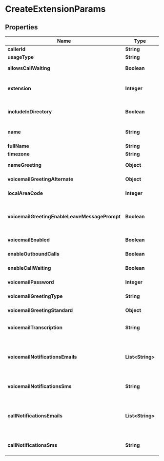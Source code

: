 
# CreateExtensionParams

## Properties
Name | Type | Description | Notes
------------ | ------------- | ------------- | -------------
**callerId** | **String** | Caller ID |  [optional]
**usageType** | **String** | Extension type |  [optional]
**allowsCallWaiting** | **Boolean** | Allows call waiting |  [optional]
**extension** | **Integer** | Extension number (auto-generated if empty) |  [optional]
**includeInDirectory** | **Boolean** | Include in dial-by-name directory |  [optional]
**name** | **String** | Name (auto-generated if empty) |  [optional]
**fullName** | **String** | Contact name |  [optional]
**timezone** | **String** | Timezone |  [optional]
**nameGreeting** | **Object** | Recording lookup object |  [optional]
**voicemailGreetingAlternate** | **Object** | Recording lookup object |  [optional]
**localAreaCode** | **Integer** | Local area code |  [optional]
**voicemailGreetingEnableLeaveMessagePrompt** | **Boolean** | Enable the \&quot;leave a message\&quot; prompt for voicemail |  [optional]
**voicemailEnabled** | **Boolean** | Voicemail enabled |  [optional]
**enableOutboundCalls** | **Boolean** | Enable outgoing calls |  [optional]
**enableCallWaiting** | **Boolean** | Enable Call Waiting |  [optional]
**voicemailPassword** | **Integer** | Voicemail password |  [optional]
**voicemailGreetingType** | **String** | Voicemail greeting type |  [optional]
**voicemailGreetingStandard** | **Object** | Recording lookup object |  [optional]
**voicemailTranscription** | **String** | Voicemail transcription type |  [optional]
**voicemailNotificationsEmails** | **List&lt;String&gt;** | Email notifications for voicemails. Can be a single email or an array of emails |  [optional]
**voicemailNotificationsSms** | **String** | SMS notifications for voicemails |  [optional]
**callNotificationsEmails** | **List&lt;String&gt;** | Email notifications for calls. Can be a single email or an array of emails |  [optional]
**callNotificationsSms** | **String** | SMS notifications for calls |  [optional]



